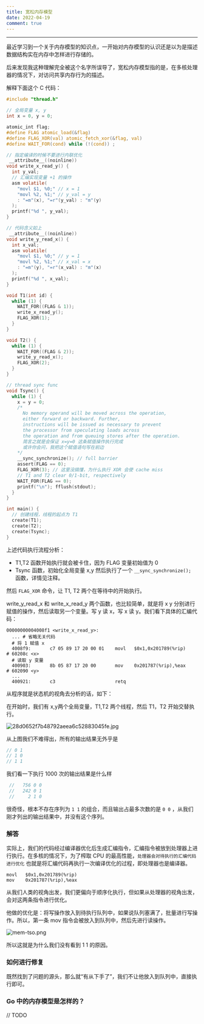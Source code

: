 ```yaml
---
title: 宽松内存模型
date: 2022-04-19
comment: true
---
```


---

最近学习到一个关于内存模型的知识点，一开始对内存模型的认识还是以为是描述数据结构实在内存中怎样进行存储的。

<!--more-->

后来发现我这种理解完全被这个名字所误导了，宽松内存模型指的是，在多核处理器的情况下，对访问共享内存行为的描述。



解释下面这个 C 代码：

```c
#include "thread.h"

// 全局变量 x, y
int x = 0, y = 0;

atomic_int flag;
#define FLAG atomic_load(&flag)
#define FLAG_XOR(val) atomic_fetch_xor(&flag, val)
#define WAIT_FOR(cond) while (!(cond)) ;

// 指定编译的时候不要进行内联优化
 __attribute__((noinline))
void write_x_read_y() {
  int y_val;
  // 汇编实现变量 +1 的操作
  asm volatile(
    "movl $1, %0;" // x = 1
    "movl %2, %1;" // y_val = y
    : "=m"(x), "=r"(y_val) : "m"(y)
  );
  printf("%d ", y_val);
}

// 代码含义如上
 __attribute__((noinline))
void write_y_read_x() {
  int x_val;
  asm volatile(
    "movl $1, %0;" // y = 1
    "movl %2, %1;" // x_val = x
    : "=m"(y), "=r"(x_val) : "m"(x)
  );
  printf("%d ", x_val);
}

void T1(int id) {
  while (1) {
    WAIT_FOR((FLAG & 1));
    write_x_read_y();
    FLAG_XOR(1);
  }
}

void T2() {
  while (1) {
    WAIT_FOR((FLAG & 2));
    write_y_read_x();
    FLAG_XOR(2);
  }
}

// thread sync func
void Tsync() {
  while (1) {
    x = y = 0;
    /*
      No memory operand will be moved across the operation,
      either forward or backward. Further, 
      instructions will be issued as necessary to prevent 
      the processor from speculating loads across 
      the operation and from queuing stores after the operation.
      简言之就是会保证 x=y=0 这条赋值操作执行完成
      或许你会问，我把这个赋值语句写在前边
    */
    __sync_synchronize(); // full barrier
    assert(FLAG == 0);
    FLAG_XOR(3); // 这里没搞懂，为什么执行 XOR 会使 cache miss
    // T1 and T2 clear 0/1-bit, respectively      
    WAIT_FOR(FLAG == 0);
    printf("\n"); fflush(stdout);
  }
}

int main() {
  // 创建线程，线程的起点为 T1
  create(T1);
  create(T2);
  create(Tsync);
}
```



上述代码执行流程分析：

- T1,T2 函数开始执行就会被卡住，因为 FLAG 变量初始值为 0
- Tsync 函数，初始化全局变量 x,y 然后执行了一个 `__sync_synchronize();` 函数，详情见注释。

然后 `FLAG_XOR` 命令，让 T1, T2 两个在等待中的开始执行。



write_y_read_x 和 write_x_read_y 两个函数，也比较简单，就是将 x y 分别进行赋值的操作，然后读取另一个变量。写 y 读 x，写 x 读 y。我们看下具体的汇编代码：

```assembly
00000000004008f1 <write_x_read_y>:
  ... # 省略无关代码
  # 将 1 赋值 x
  4008f9:       c7 05 89 17 20 00 01    movl   $0x1,0x201789(%rip)        # 60208c <x>
  # 读取 y 变量
  400903:       8b 05 87 17 20 00       mov    0x201787(%rip),%eax        # 602090 <y>
  ...
  400921:       c3                      retq
```



 从程序就是状态机的视角去分析的话，如下：

在开始时，我们有 x,y两个全局变量，T1,T2 两个线程，然后 T1，T2 开始交替执行。

![28d0652f7b48792aeea6c52883045fe.jpg](https://s2.loli.net/2022/04/19/x6KeQ2mMXN9qOJ3.jpg)

从上图我们不难得出，所有的输出结果无外乎是

```c
// 0 1
// 1 0
// 1 1
```



我们看一下执行 1000 次的输出结果是什么样

```c
 //   756 0 0 
 //   242 0 1
 //     2 1 0
```

很奇怪，根本不存在序列为 `1 1` 的组合，而且输出占最多次数的是  `0 0` ，从我们刚才列出的输出结果中，并没有这个序列。



### 解答

实际上，我们的代码经过编译器优化后生成汇编指令，汇编指令被放到处理器上进行执行。在多核的情况下，为了榨取 CPU 的最高性能，`处理器会对待执行的汇编代码进行优化` 也就是将汇编代码再执行一次编译优化的过程，即处理器也是编译器。

```assembly
movl   $0x1,0x201789(%rip)
mov    0x201787(%rip),%eax
```

从我们人类的视角出发，我们更偏向于顺序化执行，但如果从处理器的视角出发，会对这两条指令进行优化。



他做的优化是：将写操作放入到待执行队列中，如果说队列塞满了，批量进行写操作。所以，第一条 mov 指令会被放入到队列中，然后先进行读操作。

![mem-tso.png](https://s2.loli.net/2022/04/19/X5LUKbMhiE9JpCt.png)

所以这就是为什么我们没有看到 1 1 的原因。



### 如何进行修复

既然找到了问题的源头，那么就“有从下手了”，我们不让他放入到队列中，直接执行即可。



### Go 中的内存模型是怎样的？

// TODO

